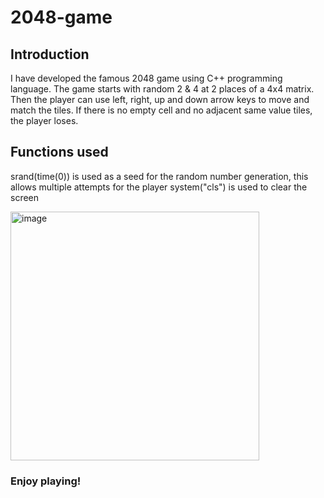 # 2048-game

## Introduction

I have developed the famous 2048 game using C++ programming language. The game starts with random 2 & 4 at 2 places of a 4x4 matrix. 
Then the player can use left, right, up and down arrow keys to move and match the tiles. If there is no empty cell and no adjacent same value tiles, the player loses.

## Functions used

srand(time(0)) is used as a seed for the random number generation, this allows multiple attempts for the player
system("cls") is used to clear the screen

<img width="398" alt="image" src="https://user-images.githubusercontent.com/79625787/225029198-938213f0-677f-425e-8cdf-a5bd4ade4ca9.png">

### Enjoy playing!


